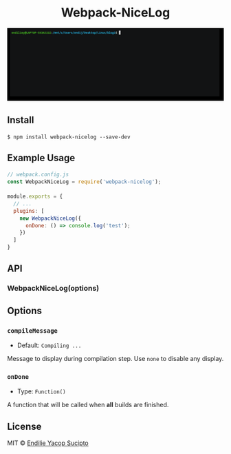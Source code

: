 <h1 align="center">Webpack-NiceLog</h1>

![preview GIF](https://github.com/endiliey/webpack-nicelog/blob/master/demo.gif?raw=true)

## Install

```
$ npm install webpack-nicelog --save-dev
```


## Example Usage

```js
// webpack.config.js
const WebpackNiceLog = require('webpack-nicelog');

module.exports = {
  // ...
  plugins: [
    new WebpackNiceLog({
      onDone: () => console.log('test');
    })
  ]
}
```


## API

### WebpackNiceLog(options)

## Options

### `compileMessage`
  - Default: `Compiling ...`

Message to display during compilation step. Use `none` to disable any display.

### `onDone`
  - Type: `Function()`

A function that will be called when **all** builds are finished.

## License

MIT © [Endilie Yacop Sucipto](https://endiliey.com)
